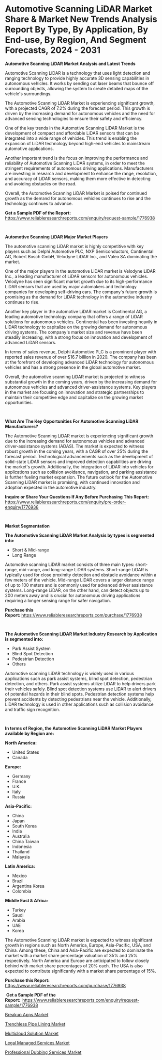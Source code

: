 <p><h1>Automotive Scanning LiDAR Market Share & Market New Trends Analysis Report By Type, By Application, By End-use, By Region, And Segment Forecasts, 2024 - 2031</h1></p><p><strong>Automotive Scanning LiDAR Market Analysis and Latest Trends</strong></p>
<p><p>Automotive Scanning LiDAR is a technology that uses light detection and ranging technology to provide highly accurate 3D sensing capabilities in autonomous vehicles. It works by sending out laser beams that bounce off surrounding objects, allowing the system to create detailed maps of the vehicle's surroundings.</p><p>The Automotive Scanning LiDAR Market is experiencing significant growth, with a projected CAGR of 7.2% during the forecast period. This growth is driven by the increasing demand for autonomous vehicles and the need for advanced sensing technologies to ensure their safety and efficiency.</p><p>One of the key trends in the Automotive Scanning LiDAR Market is the development of compact and affordable LiDAR sensors that can be integrated into a wide range of vehicles. This trend is enabling the expansion of LiDAR technology beyond high-end vehicles to mainstream automotive applications.</p><p>Another important trend is the focus on improving the performance and reliability of Automotive Scanning LiDAR systems, in order to meet the stringent requirements of autonomous driving applications. Manufacturers are investing in research and development to enhance the range, resolution, and accuracy of LiDAR sensors, making them more effective in detecting and avoiding obstacles on the road.</p><p>Overall, the Automotive Scanning LiDAR Market is poised for continued growth as the demand for autonomous vehicles continues to rise and the technology continues to advance.</p></p>
<p><strong>Get a Sample PDF of the Report:&nbsp;</strong> <a href="https://www.reliableresearchreports.com/enquiry/request-sample/1776938">https://www.reliableresearchreports.com/enquiry/request-sample/1776938</a></p>
<p>&nbsp;</p>
<p><strong>Automotive Scanning LiDAR Major Market Players</strong></p>
<p><p>The automotive scanning LiDAR market is highly competitive with key players such as Delphi Automotive PLC, NXP Semiconductors, Continental AG, Robert Bosch GmbH, Velodyne LiDAR Inc., and Valeo SA dominating the market.</p><p>One of the major players in the automotive LiDAR market is Velodyne LiDAR Inc., a leading manufacturer of LiDAR sensors for autonomous vehicles. Velodyne has seen significant market growth due to its high-performance LiDAR sensors that are used by major automakers and technology companies for developing self-driving cars. The company's future growth is promising as the demand for LiDAR technology in the automotive industry continues to rise.</p><p>Another key player in the automotive LiDAR market is Continental AG, a leading automotive technology company that offers a range of LiDAR solutions for autonomous vehicles. Continental has been investing heavily in LiDAR technology to capitalize on the growing demand for autonomous driving systems. The company's market size and revenue have been steadily increasing, with a strong focus on innovation and development of advanced LiDAR sensors.</p><p>In terms of sales revenue, Delphi Automotive PLC is a prominent player with reported sales revenue of over $16.7 billion in 2020. The company has been at the forefront of developing advanced LiDAR technology for autonomous vehicles and has a strong presence in the global automotive market.</p><p>Overall, the automotive scanning LiDAR market is projected to witness substantial growth in the coming years, driven by the increasing demand for autonomous vehicles and advanced driver-assistance systems. Key players in the market are focusing on innovation and strategic partnerships to maintain their competitive edge and capitalize on the growing market opportunities.</p></p>
<p>&nbsp;</p>
<p><strong>What Are The Key Opportunities For Automotive Scanning LiDAR Manufacturers?</strong></p>
<p><p>The Automotive Scanning LiDAR market is experiencing significant growth due to the increasing demand for autonomous vehicles and advanced driver-assistance systems (ADAS). The market is expected to witness robust growth in the coming years, with a CAGR of over 25% during the forecast period. Technological advancements such as the development of solid-state LiDAR sensors and improved detection capabilities are driving the market's growth. Additionally, the integration of LiDAR into vehicles for applications such as collision avoidance, navigation, and parking assistance is further fueling market expansion. The future outlook for the Automotive Scanning LiDAR market is promising, with continued innovation and adoption expected in the automotive industry.</p></p>
<p><strong>Inquire or Share Your Questions If Any Before Purchasing This Report:</strong> <a href="https://www.reliableresearchreports.com/enquiry/pre-order-enquiry/1776938">https://www.reliableresearchreports.com/enquiry/pre-order-enquiry/1776938</a></p>
<p>&nbsp;</p>
<p><strong>Market Segmentation</strong></p>
<p><strong>The Automotive Scanning LiDAR Market Analysis by types is segmented into:</strong></p>
<p><ul><li>Short & Mid-range</li><li>Long Range</li></ul></p>
<p><p>Automotive scanning LiDAR market consists of three main types: short-range, mid-range, and long-range LiDAR systems. Short-range LiDAR is typically used for close proximity detection and obstacle avoidance within a few meters of the vehicle. Mid-range LiDAR covers a larger distance range of up to 100 meters and is commonly used for advanced driver assistance systems. Long-range LiDAR, on the other hand, can detect objects up to 200 meters away and is crucial for autonomous driving applications requiring a longer sensing range for safer navigation.</p></p>
<p><strong>Purchase this Report:&nbsp;</strong><a href="https://www.reliableresearchreports.com/purchase/1776938">https://www.reliableresearchreports.com/purchase/1776938</a></p>
<p>&nbsp;</p>
<p><strong>The Automotive Scanning LiDAR Market Industry Research by Application is segmented into:</strong></p>
<p><ul><li>Park Assist System</li><li>Blind Spot Detection</li><li>Pedestrian Detection</li><li>Others</li></ul></p>
<p><p>Automotive scanning LiDAR technology is widely used in various applications such as park assist systems, blind spot detection, pedestrian detection, and others. Park assist systems utilize LiDAR to help drivers park their vehicles safely. Blind spot detection systems use LiDAR to alert drivers of potential hazards in their blind spots. Pedestrian detection systems help prevent accidents by detecting pedestrians near the vehicle. Additionally, LiDAR technology is used in other applications such as collision avoidance and traffic sign recognition.</p></p>
<p>&nbsp;</p>
<p><strong>In terms of Region, the Automotive Scanning LiDAR Market Players available by Region are:</strong></p>
<p>
    <p> <strong> North America: </strong>
        <ul>
            <li>United States</li>
            <li>Canada</li>
        </ul>
        </p> 
    <p> <strong> Europe: </strong>
        <ul>
            <li>Germany</li>
            <li>France</li>
            <li>U.K.</li>
            <li>Italy</li>
            <li>Russia</li>
        </ul>
        </p> 
    <p> <strong> Asia-Pacific: </strong>
        <ul>
            <li>China</li>
            <li>Japan</li>
            <li>South Korea</li>
            <li>India</li>
            <li>Australia</li>
            <li>China Taiwan</li>
            <li>Indonesia</li>
            <li>Thailand</li>
            <li>Malaysia</li>
        </ul>
        </p> 
    <p> <strong> Latin America: </strong>
        <ul>
            <li>Mexico</li>
            <li>Brazil</li>
            <li>Argentina Korea</li>
            <li>Colombia</li>
        </ul>
        </p> 
    <p> <strong> Middle East & Africa: </strong>
        <ul>
            <li>Turkey</li>
            <li>Saudi</li>
            <li>Arabia</li>
            <li>UAE</li>
            <li>Korea</li>
        </ul>
    </p>
    </p>
<p><p>The Automotive Scanning LiDAR market is expected to witness significant growth in regions such as North America, Europe, Asia-Pacific, USA, and China. Among these, China and Asia-Pacific are expected to dominate the market with a market share percentage valuation of 35% and 25% respectively. North America and Europe are anticipated to follow closely behind with market share percentages of 20% each. The USA is also expected to contribute significantly with a market share percentage of 15%.</p></p>
<p><strong>Purchase this Report: </strong><a href="https://www.reliableresearchreports.com/purchase/1776938">https://www.reliableresearchreports.com/purchase/1776938</a></p>
<p>&nbsp;<strong>Get a Sample PDF of the Report:&nbsp;&nbsp;</strong><a href="https://www.reliableresearchreports.com/enquiry/request-sample/1776938">https://www.reliableresearchreports.com/enquiry/request-sample/1776938</a></p>
<p><strong></strong></p>
<p><p><a href="https://medium.com/@andrewgarza766/breakup-apps-market-trends-forecast-and-competitive-analysis-to-2031-edb06ba0e15b">Breakup Apps Market</a></p><p><a href="https://medium.com/@penelopeparsons766/trenchless-pipe-lining-market-exploring-market-share-market-trends-and-future-growth-b204076167a5">Trenchless Pipe Lining Market</a></p><p><a href="https://medium.com/@danmacdonald740/multicloud-solution-market-exploring-market-share-market-trends-and-future-growth-86a8d3e3376c">Multicloud Solution Market</a></p><p><a href="https://medium.com/@danmacdonald740/legal-managed-services-market-report-reveals-the-latest-trends-and-growth-opportunities-of-this-00c9fd3af737">Legal Managed Services Market</a></p><p><a href="https://medium.com/@penelopeparsons766/professional-dubbing-services-market-comprehensive-assessment-by-type-application-and-geography-65bb135b28ca">Professional Dubbing Services Market</a></p></p>
